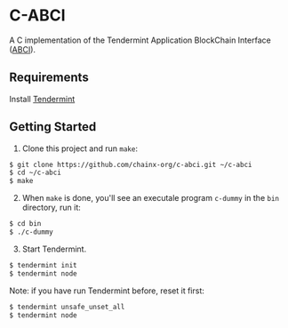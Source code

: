 # C-ABCI

A C implementation of the Tendermint Application BlockChain Interface ([ABCI](https://github.com/tendermint/abci)).

## Requirements

Install [Tendermint](https://tendermint.com/docs/guides/install-from-source)

## Getting Started

1. Clone this project and run `make`:

```bash
$ git clone https://github.com/chainx-org/c-abci.git ~/c-abci
$ cd ~/c-abci
$ make
```

2. When `make` is done, you'll see an executale program `c-dummy` in the `bin` directory, run it:

```bash
$ cd bin
$ ./c-dummy
```

3. Start Tendermint.

```bash
$ tendermint init
$ tendermint node
```

Note: if you have run Tendermint before, reset it first:

```bash
$ tendermint unsafe_unset_all
$ tendermint node
```
